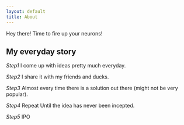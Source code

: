 ```yaml
---
layout: default
title: About
---
```


<p class="message">
  Hey there! Time to fire up your neurons!
</p>


## My everyday story
*Step1* I come up with ideas pretty much everyday.

*Step2* I share it with my friends and ducks.

*Step3* Almost every time there is a solution out there (might not be very popular).

*Step4* Repeat Until the idea has never been incepted.

*Step5* IPO



